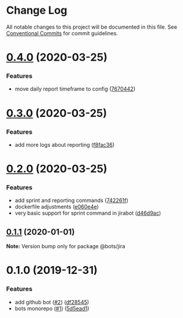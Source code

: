 # Change Log

All notable changes to this project will be documented in this file.
See [Conventional Commits](https://conventionalcommits.org) for commit guidelines.

# [0.4.0](https://github.com/mariusz-kabala/bots/compare/@bots/jira@0.3.0...@bots/jira@0.4.0) (2020-03-25)


### Features

* move daily report timeframe to config ([7670442](https://github.com/mariusz-kabala/bots/commit/76704428d714f2100944b98e38a4720664b3608c))





# [0.3.0](https://github.com/mariusz-kabala/bots/compare/@bots/jira@0.2.0...@bots/jira@0.3.0) (2020-03-25)


### Features

* add more logs about reporting ([f8fac36](https://github.com/mariusz-kabala/bots/commit/f8fac367e6e08cafa533afe2e021bdc497115272))





# [0.2.0](https://github.com/mariusz-kabala/bots/compare/@bots/jira@0.1.1...@bots/jira@0.2.0) (2020-03-25)


### Features

* add sprint and reporting commands ([742261f](https://github.com/mariusz-kabala/bots/commit/742261fe81c43ecccd28921b3da94c46eccd895f))
* dockerfile adjustments ([e060e4e](https://github.com/mariusz-kabala/bots/commit/e060e4e5ac06bf7c0a93cd9dc2b47b46d26cc615))
* very basic support for sprint command in jirabot ([d46d9ac](https://github.com/mariusz-kabala/bots/commit/d46d9ac1b3c46530c6508ec8469016a27d8d9b88))





## [0.1.1](https://github.com/mariusz-kabala/bots/compare/@bots/jira@0.1.0...@bots/jira@0.1.1) (2020-01-01)

**Note:** Version bump only for package @bots/jira





# 0.1.0 (2019-12-31)


### Features

* add github bot ([#2](https://github.com/mariusz-kabala/bots/issues/2)) ([df28545](https://github.com/mariusz-kabala/bots/commit/df2854521613efbde3a072ff44bf4c588cf80026))
* bots monorepo ([#1](https://github.com/mariusz-kabala/bots/issues/1)) ([5d5ead1](https://github.com/mariusz-kabala/bots/commit/5d5ead1c84395760a2ebd56c8b3561e4f7c873d1))
